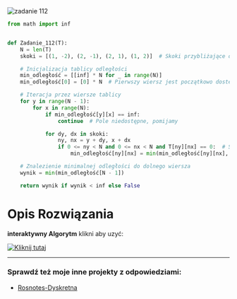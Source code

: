 <picture>
  <source srcset="../../srt/zbior_zadan/112.png" media="(prefers-color-scheme: light)">
  <source srcset="../../srt/zbior_zadan/black_112.png" media="(prefers-color-scheme: dark)">
  <img src="../../srt/zbior_zadan/black_112.png" alt="zadanie 112">
</picture>

```python
from math import inf


def Zadanie_112(T):
    N = len(T)
    skoki = [(1, -2), (2, -1), (2, 1), (1, 2)]  # Skoki przybliżające do dolnego wiersza

    # Inicjalizacja tablicy odległości
    min_odległość = [[inf] * N for _ in range(N)]
    min_odległość[0] = [0] * N  # Pierwszy wiersz jest początkowo dostępny

    # Iteracja przez wiersze tablicy
    for y in range(N - 1):
        for x in range(N):
            if min_odległość[y][x] == inf:
                continue  # Pole niedostępne, pomijamy

            for dy, dx in skoki:
                ny, nx = y + dy, x + dx
                if 0 <= ny < N and 0 <= nx < N and T[ny][nx] == 0:  # Sprawdzamy zakres i brak pułapki
                    min_odległość[ny][nx] = min(min_odległość[ny][nx], min_odległość[y][x] + 1)

    # Znalezienie minimalnej odległości do dolnego wiersza
    wynik = min(min_odległość[N - 1])

    return wynik if wynik < inf else False

```
# Opis Rozwiązania
**interaktywny Algorytm** klikni aby uzyć:

[![Kliknij tutaj](https://github.com/user-attachments/assets/294b95ab-84ce-439f-a1ab-7388accc6187)](https://gieras.pl/asrt/wdi/112)



---
### Sprawdź też moje inne projekty z odpowiedziami:
- [Rosnotes-Dyskretna](https://github.com/kamilGie/Rosnotes-Dyskretna)
